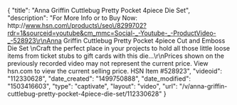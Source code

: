 {
    "title": "Anna Griffin Cuttlebug Pretty Pocket 4piece Die Set",
    "description": "For More Info or to Buy Now: http:\/\/www.hsn.com\/products\/seo\/8299702?rdr=1&sourceid=youtube&cm_mmc=Social-_-Youtube-_-ProductVideo-_-528923\r\nAnna Griffin Cuttlebug Pretty Pocket 4piece Cut and Emboss Die Set \nCraft the perfect place in your projects to hold all those little loose items  from ticket stubs to gift cards  with this die...\r\nPrices shown on the previously recorded video may not represent the current price.  View hsn.com to view the current selling price. HSN Item #528923",
    "videoid": "112330628",
    "date_created": "1499750888",
    "date_modified": "1503416603",
    "type": "captivate",
    "layout": "video",
    "url": "\/v\/anna-griffin-cuttlebug-pretty-pocket-4piece-die-set\/112330628"
}